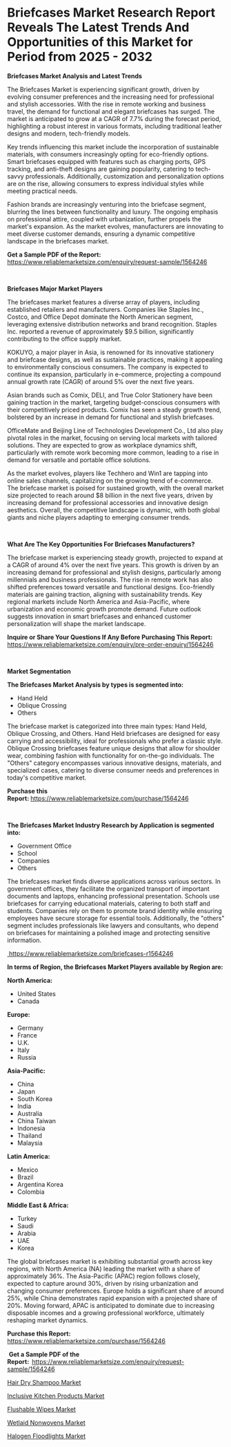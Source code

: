 <p><h1>Briefcases Market Research Report Reveals The Latest Trends And Opportunities of this Market for Period from 2025 - 2032</h1></p><p><strong>Briefcases Market Analysis and Latest Trends</strong></p>
<p><p>The Briefcases Market is experiencing significant growth, driven by evolving consumer preferences and the increasing need for professional and stylish accessories. With the rise in remote working and business travel, the demand for functional and elegant briefcases has surged. The market is anticipated to grow at a CAGR of 7.7% during the forecast period, highlighting a robust interest in various formats, including traditional leather designs and modern, tech-friendly models.</p><p>Key trends influencing this market include the incorporation of sustainable materials, with consumers increasingly opting for eco-friendly options. Smart briefcases equipped with features such as charging ports, GPS tracking, and anti-theft designs are gaining popularity, catering to tech-savvy professionals. Additionally, customization and personalization options are on the rise, allowing consumers to express individual styles while meeting practical needs.</p><p>Fashion brands are increasingly venturing into the briefcase segment, blurring the lines between functionality and luxury. The ongoing emphasis on professional attire, coupled with urbanization, further propels the market's expansion. As the market evolves, manufacturers are innovating to meet diverse customer demands, ensuring a dynamic competitive landscape in the briefcases market.</p></p>
<p><strong>Get a Sample PDF of the Report:&nbsp;</strong> <a href="https://www.reliablemarketsize.com/enquiry/request-sample/1564246?utm_campaign=1131&utm_medium=2&utm_source=Github&utm_content=ia&utm_term=04042025&utm_id=briefcases">https://www.reliablemarketsize.com/enquiry/request-sample/1564246</a></p>
<p>&nbsp;</p>
<p><strong>Briefcases Major Market Players</strong></p>
<p><p>The briefcases market features a diverse array of players, including established retailers and manufacturers. Companies like Staples Inc., Costco, and Office Depot dominate the North American segment, leveraging extensive distribution networks and brand recognition. Staples Inc. reported a revenue of approximately $9.5 billion, significantly contributing to the office supply market.</p><p>KOKUYO, a major player in Asia, is renowned for its innovative stationery and briefcase designs, as well as sustainable practices, making it appealing to environmentally conscious consumers. The company is expected to continue its expansion, particularly in e-commerce, projecting a compound annual growth rate (CAGR) of around 5% over the next five years.</p><p>Asian brands such as Comix, DELI, and True Color Stationery have been gaining traction in the market, targeting budget-conscious consumers with their competitively priced products. Comix has seen a steady growth trend, bolstered by an increase in demand for functional and stylish briefcases.</p><p>OfficeMate and Beijing Line of Technologies Development Co., Ltd also play pivotal roles in the market, focusing on serving local markets with tailored solutions. They are expected to grow as workplace dynamics shift, particularly with remote work becoming more common, leading to a rise in demand for versatile and portable office solutions.</p><p>As the market evolves, players like Techhero and Win1 are tapping into online sales channels, capitalizing on the growing trend of e-commerce. The briefcase market is poised for sustained growth, with the overall market size projected to reach around $8 billion in the next five years, driven by increasing demand for professional accessories and innovative design aesthetics. Overall, the competitive landscape is dynamic, with both global giants and niche players adapting to emerging consumer trends.</p></p>
<p>&nbsp;</p>
<p><strong>What Are The Key Opportunities For Briefcases Manufacturers?</strong></p>
<p><p>The briefcase market is experiencing steady growth, projected to expand at a CAGR of around 4% over the next five years. This growth is driven by an increasing demand for professional and stylish designs, particularly among millennials and business professionals. The rise in remote work has also shifted preferences toward versatile and functional designs. Eco-friendly materials are gaining traction, aligning with sustainability trends. Key regional markets include North America and Asia-Pacific, where urbanization and economic growth promote demand. Future outlook suggests innovation in smart briefcases and enhanced customer personalization will shape the market landscape.</p></p>
<p><strong>Inquire or Share Your Questions If Any Before Purchasing This Report:</strong> <a href="https://www.reliablemarketsize.com/enquiry/pre-order-enquiry/1564246?utm_campaign=1131&utm_medium=2&utm_source=Github&utm_content=ia&utm_term=04042025&utm_id=briefcases">https://www.reliablemarketsize.com/enquiry/pre-order-enquiry/1564246</a></p>
<p>&nbsp;</p>
<p><strong>Market Segmentation</strong></p>
<p><strong>The Briefcases Market Analysis by types is segmented into:</strong></p>
<p><ul><li>Hand Held</li><li>Oblique Crossing</li><li>Others</li></ul></p>
<p><p>The briefcase market is categorized into three main types: Hand Held, Oblique Crossing, and Others. Hand Held briefcases are designed for easy carrying and accessibility, ideal for professionals who prefer a classic style. Oblique Crossing briefcases feature unique designs that allow for shoulder wear, combining fashion with functionality for on-the-go individuals. The "Others" category encompasses various innovative designs, materials, and specialized cases, catering to diverse consumer needs and preferences in today's competitive market.</p></p>
<p><strong>Purchase this Report:&nbsp;</strong><a href="https://www.reliablemarketsize.com/purchase/1564246?utm_campaign=1131&utm_medium=2&utm_source=Github&utm_content=ia&utm_term=04042025&utm_id=briefcases">https://www.reliablemarketsize.com/purchase/1564246</a></p>
<p>&nbsp;</p>
<p><strong>The Briefcases Market Industry Research by Application is segmented into:</strong></p>
<p><ul><li>Government Office</li><li>School</li><li>Companies</li><li>Others</li></ul></p>
<p><p>The briefcases market finds diverse applications across various sectors. In government offices, they facilitate the organized transport of important documents and laptops, enhancing professional presentation. Schools use briefcases for carrying educational materials, catering to both staff and students. Companies rely on them to promote brand identity while ensuring employees have secure storage for essential tools. Additionally, the "others" segment includes professionals like lawyers and consultants, who depend on briefcases for maintaining a polished image and protecting sensitive information.</p></p>
<p><a href="https://www.reliablemarketsize.com/briefcases-r1564246?utm_campaign=1131&utm_medium=2&utm_source=Github&utm_content=ia&utm_term=04042025&utm_id=briefcases">&nbsp;https://www.reliablemarketsize.com/briefcases-r1564246</a></p>
<p><strong>In terms of Region, the Briefcases Market Players available by Region are:</strong></p>
<p>
    <p> <strong> North America: </strong>
        <ul>
            <li>United States</li>
            <li>Canada</li>
        </ul>
        </p> 
    <p> <strong> Europe: </strong>
        <ul>
            <li>Germany</li>
            <li>France</li>
            <li>U.K.</li>
            <li>Italy</li>
            <li>Russia</li>
        </ul>
        </p> 
    <p> <strong> Asia-Pacific: </strong>
        <ul>
            <li>China</li>
            <li>Japan</li>
            <li>South Korea</li>
            <li>India</li>
            <li>Australia</li>
            <li>China Taiwan</li>
            <li>Indonesia</li>
            <li>Thailand</li>
            <li>Malaysia</li>
        </ul>
        </p> 
    <p> <strong> Latin America: </strong>
        <ul>
            <li>Mexico</li>
            <li>Brazil</li>
            <li>Argentina Korea</li>
            <li>Colombia</li>
        </ul>
        </p> 
    <p> <strong> Middle East & Africa: </strong>
        <ul>
            <li>Turkey</li>
            <li>Saudi</li>
            <li>Arabia</li>
            <li>UAE</li>
            <li>Korea</li>
        </ul>
    </p>
    </p>
<p><p>The global briefcases market is exhibiting substantial growth across key regions, with North America (NA) leading the market with a share of approximately 36%. The Asia-Pacific (APAC) region follows closely, expected to capture around 30%, driven by rising urbanization and changing consumer preferences. Europe holds a significant share of around 25%, while China demonstrates rapid expansion with a projected share of 20%. Moving forward, APAC is anticipated to dominate due to increasing disposable incomes and a growing professional workforce, ultimately reshaping market dynamics.</p></p>
<p><strong>Purchase this Report: </strong><a href="https://www.reliablemarketsize.com/purchase/1564246?utm_campaign=1131&utm_medium=2&utm_source=Github&utm_content=ia&utm_term=04042025&utm_id=briefcases">https://www.reliablemarketsize.com/purchase/1564246</a></p>
<p>&nbsp;<strong>Get a Sample PDF of the Report:&nbsp;&nbsp;</strong><a href="https://www.reliablemarketsize.com/enquiry/request-sample/1564246?utm_campaign=1131&utm_medium=2&utm_source=Github&utm_content=ia&utm_term=04042025&utm_id=briefcases">https://www.reliablemarketsize.com/enquiry/request-sample/1564246</a></p>
<p><strong></strong></p>
<p><p><a href="https://github.com/etapaqanee/Market-Research-Report-List-1/blob/main/hair-dry-shampoo-market.md?utm_campaign=1131&utm_medium=2&utm_source=Github&utm_content=ia&utm_term=04042025&utm_id=briefcases">Hair Dry Shampoo Market</a></p><p><a href="https://github.com/sphaabrose/Market-Research-Report-List-1/blob/main/inclusive-kitchen-products-market.md?utm_campaign=1131&utm_medium=2&utm_source=Github&utm_content=ia&utm_term=04042025&utm_id=briefcases">Inclusive Kitchen Products Market</a></p><p><a href="https://github.com/bhatttutty2p/Market-Research-Report-List-1/blob/main/flushable-wipes-market.md?utm_campaign=1131&utm_medium=2&utm_source=Github&utm_content=ia&utm_term=04042025&utm_id=briefcases">Flushable Wipes Market</a></p><p><a href="https://github.com/colloerrinbp/Market-Research-Report-List-1/blob/main/wetlaid-nonwovens-market.md?utm_campaign=1131&utm_medium=2&utm_source=Github&utm_content=ia&utm_term=04042025&utm_id=briefcases">Wetlaid Nonwovens Market</a></p><p><a href="https://github.com/leptouwrites/Market-Research-Report-List-1/blob/main/halogen-floodlights-market.md?utm_campaign=1131&utm_medium=2&utm_source=Github&utm_content=ia&utm_term=04042025&utm_id=briefcases">Halogen Floodlights Market</a></p></p>